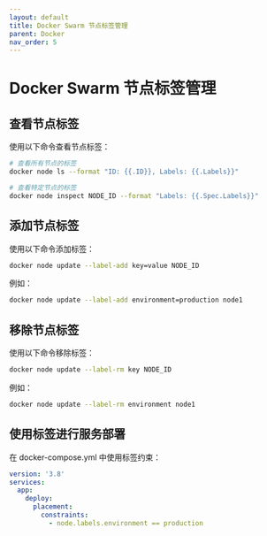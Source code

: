 ```yaml
---
layout: default
title: Docker Swarm 节点标签管理
parent: Docker
nav_order: 5
---
```


# Docker Swarm 节点标签管理

## 查看节点标签

使用以下命令查看节点标签：

```bash
# 查看所有节点的标签
docker node ls --format "ID: {{.ID}}, Labels: {{.Labels}}"

# 查看特定节点的标签
docker node inspect NODE_ID --format "Labels: {{.Spec.Labels}}"
```

## 添加节点标签

使用以下命令添加标签：

```bash
docker node update --label-add key=value NODE_ID
```

例如：
```bash
docker node update --label-add environment=production node1
```

## 移除节点标签

使用以下命令移除标签：

```bash
docker node update --label-rm key NODE_ID
```

例如：
```bash
docker node update --label-rm environment node1
```

## 使用标签进行服务部署

在 docker-compose.yml 中使用标签约束：

```yaml
version: '3.8'
services:
  app:
    deploy:
      placement:
        constraints:
          - node.labels.environment == production
